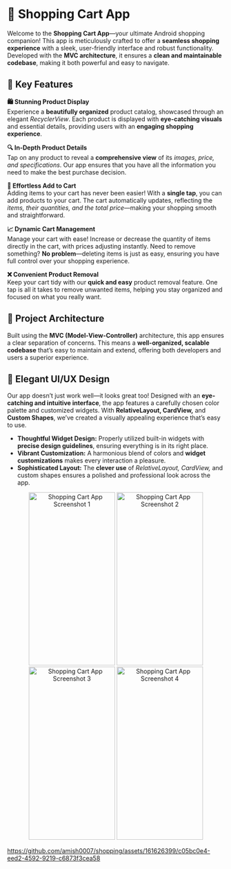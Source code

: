 # **🛒 Shopping Cart App**

Welcome to the **Shopping Cart App**—your ultimate Android shopping companion! This app is meticulously crafted to offer a **seamless shopping experience** with a sleek, user-friendly interface and robust functionality. Developed with the **MVC architecture**, it ensures a **clean and maintainable codebase**, making it both powerful and easy to navigate.

## **🚀 Key Features**

**🛍️ Stunning Product Display**  
Experience a **beautifully organized** product catalog, showcased through an elegant *RecyclerView*. Each product is displayed with **eye-catching visuals** and essential details, providing users with an **engaging shopping experience**.

**🔍 In-Depth Product Details**  
Tap on any product to reveal a **comprehensive view** of its *images, price, and specifications*. Our app ensures that you have all the information you need to make the best purchase decision.

**🛒 Effortless Add to Cart**  
Adding items to your cart has never been easier! With a **single tap**, you can add products to your cart. The cart automatically updates, reflecting the *items, their quantities, and the total price*—making your shopping smooth and straightforward.

**📈 Dynamic Cart Management**  
Manage your cart with ease! Increase or decrease the quantity of items directly in the cart, with prices adjusting instantly. Need to remove something? **No problem**—deleting items is just as easy, ensuring you have full control over your shopping experience.

**❌ Convenient Product Removal**  
Keep your cart tidy with our **quick and easy** product removal feature. One tap is all it takes to remove unwanted items, helping you stay organized and focused on what you really want.

## **📐 Project Architecture**

Built using the **MVC (Model-View-Controller)** architecture, this app ensures a clear separation of concerns. This means a **well-organized, scalable codebase** that’s easy to maintain and extend, offering both developers and users a superior experience.

## **🎨 Elegant UI/UX Design**

Our app doesn’t just work well—it looks great too! Designed with an **eye-catching and intuitive interface**, the app features a carefully chosen color palette and customized widgets. With **RelativeLayout, CardView,** and **Custom Shapes**, we’ve created a visually appealing experience that’s easy to use.

- **Thoughtful Widget Design:** Properly utilized built-in widgets with **precise design guidelines**, ensuring everything is in its right place.
- **Vibrant Customization:** A harmonious blend of colors and **widget customizations** makes every interaction a pleasure.
- **Sophisticated Layout:** The **clever use** of *RelativeLayout, CardView,* and custom shapes ensures a polished and professional look across the app.

<p align="center">
  <img src="https://github.com/amish0007/shopping/assets/161626399/35fa1660-84ab-49e7-bafa-97134119f3a2" width="200" height="400" alt="Shopping Cart App Screenshot 1"/>
  <img src="https://github.com/amish0007/shopping/assets/161626399/053146ee-c61e-4914-b460-8bb4f165e198" width="200" height="400" alt="Shopping Cart App Screenshot 2"/>
  <img src="https://github.com/amish0007/shopping/assets/161626399/64dac9ad-0237-45fc-b902-d1b7db76bacf" width="200" height="400" alt="Shopping Cart App Screenshot 3"/>
  <img src="https://github.com/amish0007/shopping/assets/161626399/0a044b70-ff5a-4bce-b031-91e7f1ddef81" width="200" height="400" alt="Shopping Cart App Screenshot 4"/>
</p>

https://github.com/amish0007/shopping/assets/161626399/c05bc0e4-eed2-4592-9219-c6873f3cea58 
